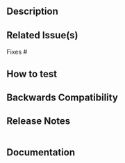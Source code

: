 ## Description
<!-- Describe your changes in detail -->

## Related Issue(s)
<!-- List the issue(s) this PR solves -->
Fixes #

## How to test
<!-- Provide steps to test this PR -->

## Backwards Compatibility
<!-- Does this edit the public facing API? If so, please include any changes made and make sure it is backward compatible. -->

## Release Notes
<!--
  Add entries for the CHANGELOG.md or "NONE" if there aren't any user facing changes.
  Each line becomes a separate entry.
  Format: [!<optional for breaking>] <description>
  Example: !basic auth is no longer supported
-->
```release-note
```

## Documentation
<!--
Does this PR require updates to the documentation at https://docs.polyfrost.cc?
* Yes
  * Please add your suggested documentation in this section
* No
  * Are you sure? If so, nothing to do here.
-->

